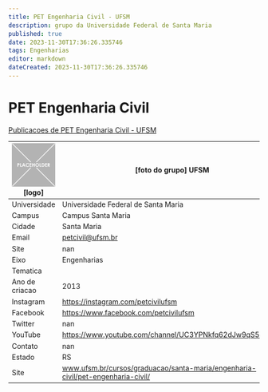 ```yaml
---
title: PET Engenharia Civil - UFSM
description: grupo da Universidade Federal de Santa Maria
published: true
date: 2023-11-30T17:36:26.335746
tags: Engenharias
editor: markdown
dateCreated: 2023-11-30T17:36:26.335746
---
```


# PET Engenharia Civil

[Publicacoes de PET Engenharia Civil - UFSM](/atividade/263PETEngenhariaCivilUFSM/feed.md)

| ![placeholder.png](/placeholder.png) [logo] | [foto do grupo] UFSM         |
| ------------------------------------------- | ------------------------------------------------- |
| Universidade                                | Universidade Federal de Santa Maria      |
| Campus                                      | Campus Santa Maria            |
| Cidade                                      | Santa Maria             |
| Email                                       | petcivil@ufsm.br             |
| Site                                        | nan              |
| Eixo                                        | Engenharias              |
| Tematica                                    |           |
| Ano de criacao                              | 2013        |
| Instagram                                   | https://instagram.com/petcivilufsm         |
| Facebook                                    | https://www.facebook.com/petcivilufsm          |
| Twitter                                     | nan           |
| YouTube                                     | https://www.youtube.com/channel/UC3YPNkfq62dJw9qS53LilDw           |
| Contato                                     | nan         |
| Estado                                      |  RS            |
| Site                                        | www.ufsm.br/cursos/graduacao/santa-maria/engenharia-civil/pet-engenharia-civil/ |
